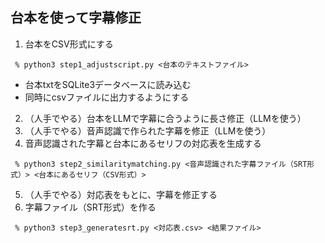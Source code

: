 ## 台本を使って字幕修正

1. 台本をCSV形式にする

```
 % python3 step1_adjustscript.py <台本のテキストファイル>
```
* 台本txtをSQLite3データベースに読み込む
* 同時にcsvファイルに出力するようにする

2. （人手でやる）台本をLLMで字幕に合うように長さ修正（LLMを使う）
3. （人手でやる）音声認識で作られた字幕を修正（LLMを使う）
4. 音声認識された字幕と台本にあるセリフの対応表を生成する
```
 % python3 step2_similaritymatching.py <音声認識された字幕ファイル（SRT形式）> <台本にあるセリフ（CSV形式）>
```
5. （人手でやる）対応表をもとに、字幕を修正する
6. 字幕ファイル（SRT形式）を作る
```
 % python3 step3_generatesrt.py <対応表.csv> <結果ファイル> 
```